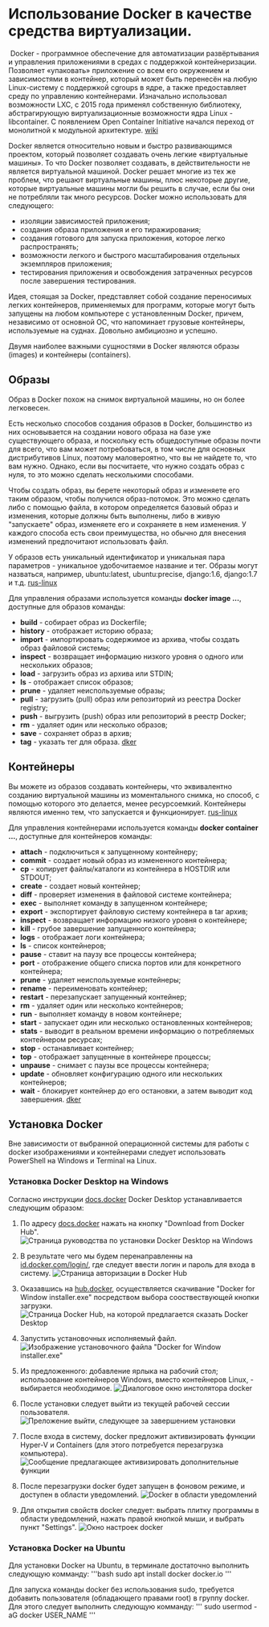 # Использование Docker в качестве средства виртуализации.
﻿
Docker - программное обеспечение для автоматизации развёртывания и управления приложениями в средах с поддержкой контейнеризации. Позволяет «упаковать» приложение со всем его окружением и зависимостями в контейнер, который может быть перенесён на любую Linux-систему с поддержкой cgroups в ядре, а также предоставляет среду по управлению контейнерами. Изначально использовал возможности LXC, с 2015 года применял собственную библиотеку, абстрагирующую виртуализационные возможности ядра Linux - libcontainer. С появлением Open Container Initiative начался переход от монолитной к модульной архитектуре. [wiki](https://ru.wikipedia.org/wiki/Docker)

Docker является относительно новым и быстро развивающимся проектом, который позволяет создавать очень легкие «виртуальные машины». То что Docker позволяет создавать, в действительности не является виртуальной машиной. Docker решает многие из тех же проблем, что решают виртуальные машины, плюс некоторые другие, которые виртуальные машины могли бы решить в случае, если бы они не потребляли так много ресурсов. Docker можно использовать для следующего:
* изоляции зависимостей приложения;
* создания образа приложения и его тиражирования;
* создания готового для запуска приложения, которое легко распространять;
* возможности легкого и быстрого масштабирования отдельных экземпляров приложения;
* тестирования приложения и освобождения затраченных ресурсов после завершения тестирования.

Идея, стоящая за Docker, представляет собой создание переносимых легких контейнеров, применяемых для программ, которые могут быть запущены на любом компьютере с установленным Docker, причем, независимо от основной ОС, что напоминает грузовые контейнеры, используемые на суднах. Довольно амбициозно и успешно.

Двумя наиболее важными сущностями в Docker являются образы (images) и контейнеры (containers). 


## Образы

Образ в Docker похож на снимок виртуальной машины, но он более легковесен.

Есть несколько способов создания образов в Docker, большинство из них основывается на создании нового образа на базе уже существующего образа, и поскольку есть общедоступные образы почти для всего, что вам может потребоваться, в том числе для основных дистрибутивов Linux, поэтому маловероятно, что вы не найдете то, что вам нужно. Однако, если вы посчитаете, что нужно создать образ с нуля, то это можно сделать несколькими способами.

Чтобы создать образ, вы берете некоторый образ и изменяете его таким образом, чтобы получился образ-потомок. Это можно сделать либо с помощью файла, в котором определяется базовый образ и изменения, которые должны быть выполнены, либо в живую "запускаете" образ, изменяете его и сохраняете в нем изменения. У каждого способа есть свои преимущества, но обычно для внесения изменений предпочитают использовать файл.

У образов есть уникальный идентификатор и уникальная пара параметров - уникальное удобочитаемое название и тег. Образы могут назваться, например, ubuntu:latest, ubuntu:precise, django:1.6, django:1.7 и т.д. [rus-linux](rus-linux.net/MyLDP/vm/docker/docker-tutorial.html)

Для управления образами используется команды **docker image ...**, доступные для образов команды:
* **build** - собирает образ из Dockerfile;
* **history** - отображает историю образа;
* **import** - импортировать содержимое из архива, чтобы создать образ файловой системы;
* **inspect** - возвращает информацию низкого уровня о одного или нескольких образов;
* **load** - загрузить образ из архива или STDIN;
* **ls** - отображает список образов;
* **prune** - удаляет неиспользуемые образы;
* **pull** - загрузить (pull) образ или репозиторий из реестра Docker registry;
* **push** - выгрузить (push) образ или репозиторий в реестр Docker;
* **rm** - удаляет один или несколько образов;
* **save** - сохраняет образ в архив;
* **tag** - указать тег для образа. [dker](https://dker.ru/docs/docker-engine/engine-reference/command-line-reference/docker-commands/)



## Контейнеры

Вы можете из образов создавать контейнеры, что эквивалентно созданию виртуальной машины из моментального снимка, но способ, с помощью которого это делается, менее ресурсоемкий. Контейнеры являются именно тем, что запускается и функционирует. [rus-linux](rus-linux.net/MyLDP/vm/docker/docker-tutorial.html)

Для управления контейнерами используется команды **docker container ...**, доступные для контейнеров команды:
* **attach** - подключиться к запущенному контейнеру;
* **commit** - cоздает новый образ из измененного контейнера;
* **cp** - копирует файлы/каталоги из контейнера в HOSTDIR или STDOUT;
* **create** - создает новый контейнер;
* **diff** - проверяет изменения в файловой системе контейнера;
* **exec** - выполняет команду в запущенном контейнере;
* **export** - экспортирует файловую систему контейнера в tar архив;
* **inspect** - возвращает информацию низкого уровня о контейнере;
* **kill** - грубое завершение запущенного контейнера;
* **logs** - отображает логи контейнера;
* **ls** - список контейнеров;
* **pause** - ставит на паузу все процессы контейнера;
* **port** - отображение общего списка портов или для конкретного контейнера;
* **prune** - удаляет неиспользуемые контейнеры;
* **rename** - переименовать контейнер;
* **restart** - перезапускает запущенный контейнер;
* **rm** - удаляет один или несколько контейнеров;
* **run** - выполняет команду в новом контейнере;
* **start** - запускает один или несколько остановленных контейнеров;
* **stats** - выводит в реальном времени информацию о потребляемых контейнером ресурсах;
* **stop** - останавливает контейнер;
* **top** - отображает запущенные в контейнере процессы;
* **unpause** - снимает с паузы все процессы контейнера;
* **update** - обновляет конфигурацию одного или нескольких контейнеров;
* **wait** - блокирует контейнер до его остановки, а затем выводит код завершения. [dker](https://dker.ru/docs/docker-engine/engine-reference/command-line-reference/docker-commands/)


## Установка Docker

Вне зависимости от выбранной операционной системы для работы с docker изображениями и контейнерами следует использовать PowerShell на Windows и Terminal на Linux.


### Установка Docker Desktop на Windows

Согласно инструкции [docs.docker](docs.docker.com/docker-for-windows/install/)  Docker Desktop устанавливается следующим образом:

1. По адресу [docs.docker](docs.docker.com/docker-for-windows/install/) нажать на кнопку "Download from Docker Hub".
![Страница руководства по установки Docker Desktop на Windows](/data/docker_install_windows_0.png)

2. В результате чего мы будем перенаправленны на [id.docker.com/login/](id.docker.com/login/), где следует ввести логин и пароль для входа в систему.
![Страница авторизации в Docker Hub](/data/docker_install_windows_1.png)

3. Оказавшись на [hub.docker](hub.docker.com/), осуществляется скачивание "Docker for Window installer.exe" посредством выбора сооствествующей кнопки загрузки.
![Страница Docker Hub, на которой предлагается сказать Docker Desktop](/data/docker_install_windows_2.png)

4. Запустить установочных исполняемый файл.
![Изображение установочного файла "Docker for Window installer.exe"](/data/docker_install_windows_3.png)

5. Из предложенного: добавление ярлыка на рабочий стол; использование контейнеров Windows, вместо контейнеров Linux, - выбирается необходимое.
![Диалоговое окно инстолятора docker](/data/docker_install_windows_4.png)

6. После установки следует выйти из текущей рабочей сессии пользователя.
![Преложение выйти, следующее за завершением установки](/data/docker_install_windows_5.png)

7. После входа в систему, docker предложит активизировать функции Hyper-V и Containers (для этого потребуется перезагрузка компьютера).
![Сообщение предлагающее активизировать дополнительные функции](/data/docker_install_windows_6.png)

8. После перезагрузки docker будет запущен в фоновом режиме, и доступен в области уведомлений.
![Docker в области уведомлений](/data/docker_install_windows_7.png)

9. Для открытия свойств docker следует: выбрать плитку программы в области уведомлений, нажать правой кнопкой мыши, и выбрать пункт "Settings".
![Окно настроек docker](/data/docker_install_windows_8.png)

### Установка Docker на Ubuntu

Для установки Docker на Ubuntu, в терминале достаточно выполнить следующую комманду:
'''bash
sudo apt install docker docker.io
'''

Для запуска команды docker без использования sudo, требуется добавить пользователя (обладающего правами root) в группу docker. Для этого следует выполнить следующую комманду:
'''
sudo usermod -aG docker USER_NAME
'''
